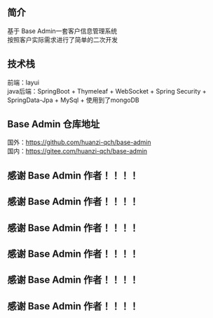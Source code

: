 ## 简介<br/> 
基于 Base Admin一套客户信息管理系统<br/> 
按照客户实际需求进行了简单的二次开发
## 技术栈<br/> 
前端：layui<br/> 
java后端：SpringBoot + Thymeleaf + WebSocket + Spring Security + SpringData-Jpa + MySql + 使用到了mongoDB<br/> 

## Base Admin 仓库地址<br/> 
国外：https://github.com/huanzi-qch/base-admin<br/> 
国内：https://gitee.com/huanzi-qch/base-admin<br/> 


## 感谢 Base Admin 作者！！！！<br/> 
## 感谢 Base Admin 作者！！！！<br/> 
## 感谢 Base Admin 作者！！！！<br/> 
## 感谢 Base Admin 作者！！！！<br/> 
## 感谢 Base Admin 作者！！！！<br/> 
## 感谢 Base Admin 作者！！！！<br/> 
